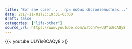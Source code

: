 ```yaml
---
title: "Вот вам совет. . . при любых обстоятельствах..."
date: 2017-11-01T23:19:31+03:00
draft: false
categories: ["life-other"]
source_url: https://www.youtube.com/watch?v=UUYlsGCAQy8
---
```

<div class="row">
  <div class="col-sm-6">
    {{< youtube UUYlsGCAQy8 >}}
  </div>
</div>
<!--more-->
